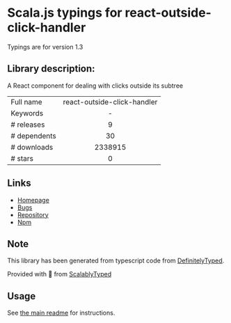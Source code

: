 
# Scala.js typings for react-outside-click-handler

Typings are for version 1.3

## Library description:
A React component for dealing with clicks outside its subtree

|                    |                 |
| ------------------ | :-------------: |
| Full name          | react-outside-click-handler |
| Keywords           | - |
| # releases         | 9 |
| # dependents       | 30 |
| # downloads        | 2338915 |
| # stars            | 0 |

## Links
- [Homepage](https://github.com/airbnb/react-outside-click-handler#readme)
- [Bugs](https://github.com/airbnb/react-outside-click-handler/issues)
- [Repository](https://github.com/airbnb/react-outside-click-handler)
- [Npm](https://www.npmjs.com/package/react-outside-click-handler)
    


## Note
This library has been generated from typescript code from [DefinitelyTyped](https://definitelytyped.org).

Provided with :purple_heart: from [ScalablyTyped](https://github.com/oyvindberg/ScalablyTyped)

## Usage
See [the main readme](../../readme.md) for instructions.


